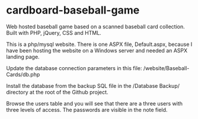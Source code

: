 # cardboard-baseball-game
Web hosted baseball game based on a scanned baseball card collection. Built with PHP, jQuery, CSS and HTML.

This is a php/mysql website. There is one ASPX file, Default.aspx, because I have been hosting the website on a Windows server and needed an ASPX landing page.

Update the database connection parameters in this file: /website/Baseball-Cards/db.php

Install the database from the backup SQL file in the /Database Backup/ directory at the root of the Github project.

Browse the users table and you will see that there are a three users with three levels of access. The passwords are visible in the note field.
